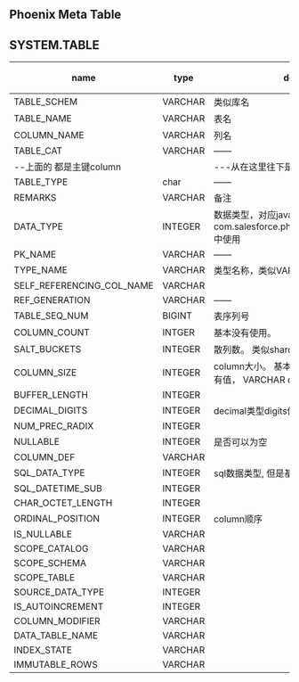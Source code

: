 
Phoenix Meta Table
---
## SYSTEM.TABLE

name | type | descrition | 标记
---|---|---|-----
TABLE_SCHEM | VARCHAR | 类似库名 | 
TABLE_NAME|VARCHAR|表名|
COLUMN_NAME|VARCHAR|列名 |
TABLE_CAT|VARCHAR| ——|
--上面的 都是主键column||---从在这里往下是非主键  |
TABLE_TYPE|char| ——|
REMARKS|VARCHAR|备注|
DATA_TYPE|INTEGER| 数据类型，对应java.sql.Types， 在com.salesforce.phoenix.schema.PDataType 中使用|
PK_NAME|VARCHAR| ——| Y
TYPE_NAME |VARCHAR|类型名称，类似VARCHAR这种|
SELF_REFERENCING_COL_NAME | VARCHAR| | Y 
REF_GENERATION|VARCHAR| ——| Y 
TABLE_SEQ_NUM| BIGINT| 表序列号
COLUMN_COUNT|INTGER| 基本没有使用。 
SALT_BUCKETS|INTEGER|散列数。 类似shard份数
COLUMN_SIZE|INTEGER| column大小。 基本上只有INTEGER这种才会有值， VARCHAR char等都是null |
BUFFER_LENGTH|INTEGER| | Y 
DECIMAL_DIGITS|INTEGER|decimal类型digits位数
NUM_PREC_RADIX|INTEGER| | Y 
NULLABLE|INTEGER| 是否可以为空| Y 
COLUMN_DEF| VARCHAR|  | Y
SQL_DATA_TYPE| INTEGER|sql数据类型, 但是基本没有地方使用 | Y 
SQL_DATETIME_SUB|INTEGER|  | Y 
CHAR_OCTET_LENGTH|INTEGER| | Y 
ORDINAL_POSITION|INTEGER|column顺序
IS_NULLABLE|VARCHAR| | Y 
SCOPE_CATALOG|VARCHAR| | Y
SCOPE_SCHEMA|VARCHAR| | Y
SCOPE_TABLE|VARCHAR| | Y
SOURCE_DATA_TYPE|INTEGER| | Y
IS_AUTOINCREMENT|INTEGER| | Y
COLUMN_MODIFIER|VARCHAR| | Y
DATA_TABLE_NAME| VARCHAR | | Y
INDEX_STATE| VARCHAR | |Y
IMMUTABLE_ROWS| VARCHAR| | Y







